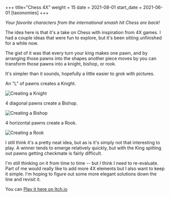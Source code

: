 +++
title="Chess 4X"
weight = 15
date = 2021-08-01
start_date = 2021-06-01
[taxonomies]
+++

_Your favorite characters from the international smash hit Chess are back!_

The idea here is that it's a take on Chess with inspiration from 4X games.
I had a couple ideas that were fun to explore, but it's been sitting unfinished for a while now.

The gist of it was that every turn your king makes one pawn, and by 
arranging those pawns into the shapes another piece moves by you can 
transform those pawns into a knight, bishop, or rook.

It's simpler than it sounds, hopefully a little easier to grok with pictures.

An "L" of pawns creates a Knight.

![Creating a Knight](https://img.itch.zone/aW1nLzEyOTgxMjAuZ2lm/original/v9RvAt.gif)

4 diagonal pawns create a Bishop.

![Creating a Bishop](https://img.itch.zone/aW1nLzEyOTgxMTkuZ2lm/original/7G3n2e.gif)

4 horizontal pawns create a Rook.

![Creating a Rook](https://img.itch.zone/aW1nLzEyOTgxMjMuZ2lm/original/d%2BCvGY.gif)

I still think it's a pretty neat idea, but as is it's simply not that interesting to play.
A winner tends to emerge relatively quickly,
but with the King spitting out pawns getting checkmate is fairly difficult.

I'm still thinking on it from time to time -- but I think I need to re-evaluate.
Part of me would really like to add more 4X elements but I also want to keep it simple.
I'm hoping to figure out some more elegant solutions down the line and revisit it.

You can [Play it here on Itch.io](https://tattomoosa.itch.io/chess-4x)
